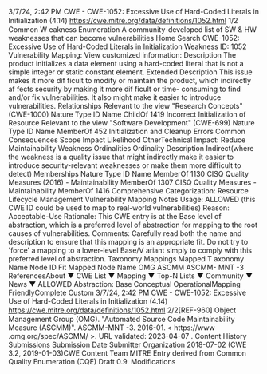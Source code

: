 3/7/24, 2:42 PM CWE - CWE-1052: Excessive Use of Hard-Coded Literals in Initialization (4.14)
https://cwe.mitre.org/data/deﬁnitions/1052.html 1/2
Common W eakness Enumeration
A community-developed list of SW & HW weaknesses that can become
vulnerabilities
Home Search
CWE-1052: Excessive Use of Hard-Coded Literals in Initialization
Weakness ID: 1052
Vulnerability Mapping: 
View customized information:
 Description
The product initializes a data element using a hard-coded literal that is not a simple integer or static constant element.
 Extended Description
This issue makes it more dif ficult to modify or maintain the product, which indirectly af fects security by making it more dif ficult or time-
consuming to find and/or fix vulnerabilities. It also might make it easier to introduce vulnerabilities.
 Relationships
 Relevant to the view "Research Concepts" (CWE-1000)
Nature Type ID Name
ChildOf 1419 Incorrect Initialization of Resource
 Relevant to the view "Software Development" (CWE-699)
Nature Type ID Name
MemberOf 452 Initialization and Cleanup Errors
 Common Consequences
Scope Impact Likelihood
OtherTechnical Impact: Reduce Maintainability
 Weakness Ordinalities
Ordinality Description
Indirect(where the weakness is a quality issue that might indirectly make it easier to introduce security-relevant weaknesses or make
them more difficult to detect)
 Memberships
Nature Type ID Name
MemberOf 1130 CISQ Quality Measures (2016) - Maintainability
MemberOf 1307 CISQ Quality Measures - Maintainability
MemberOf 1416 Comprehensive Categorization: Resource Lifecycle Management
 Vulnerability Mapping Notes
Usage: ALLOWED (this CWE ID could be used to map to real-world vulnerabilities)
Reason: Acceptable-Use
Rationale:
This CWE entry is at the Base level of abstraction, which is a preferred level of abstraction for mapping to the root causes of
vulnerabilities.
Comments:
Carefully read both the name and description to ensure that this mapping is an appropriate fit. Do not try to 'force' a mapping to a
lower-level Base/V ariant simply to comply with this preferred level of abstraction.
 Taxonomy Mappings
Mapped T axonomy Name Node ID Fit Mapped Node Name
OMG ASCMM ASCMM-
MNT -3
 ReferencesAbout ▼ CWE List ▼ Mapping ▼ Top-N Lists ▼ Community ▼ News ▼
ALLOWED
Abstraction: Base
Conceptual OperationalMapping
FriendlyComplete Custom
3/7/24, 2:42 PM CWE - CWE-1052: Excessive Use of Hard-Coded Literals in Initialization (4.14)
https://cwe.mitre.org/data/deﬁnitions/1052.html 2/2[REF-960] Object Management Group (OMG). "Automated Source Code Maintainability Measure (ASCMM)". ASCMM-MNT -3.
2016-01. < https://www .omg.org/spec/ASCMM/ >. URL validated: 2023-04-07 .
 Content History
 Submissions
Submission Date Submitter Organization
2018-07-02
(CWE 3.2, 2019-01-03)CWE Content Team MITRE
Entry derived from Common Quality Enumeration (CQE) Draft 0.9.
 Modifications